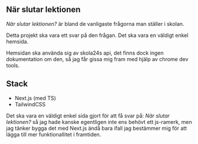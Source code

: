 ## När slutar lektionen
*När slutar lektionen?* är bland de vanligaste frågorna man ställer i skolan.

Detta projekt ska vara ett svar på den frågan. Det ska vara en väldigt enkel hemsida.

Hemsidan ska använda sig av skola24s api, det finns dock ingen dokumentation om den, så jag får gissa mig fram med hjälp av chrome dev tools.

## Stack
- Next.js (med TS)
- TailwindCSS

Det ska vara en väldigt enkel sida gjort för att få svar på: *När slutar lektionen?* så jag hade kanske egentligen inte ens behövt ett js-ramerk, men jag tänker bygga det med Next.js ändå bara ifall jag bestämmer mig för att lägga till mer funktionallitet i framtiden.